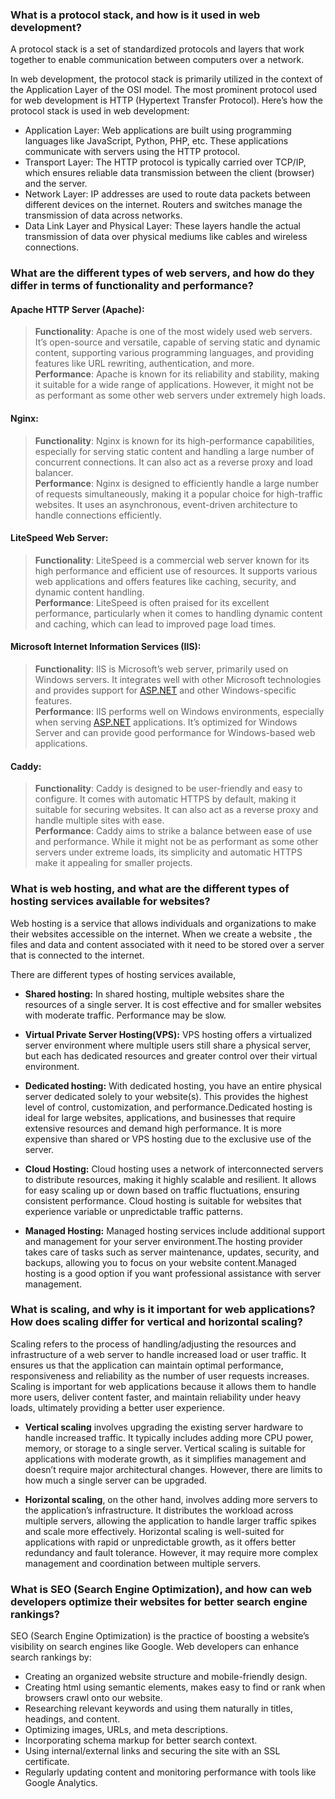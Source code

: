 <h3 class="code-line" data-line-start=0 data-line-end=1 ><a id="What_is_a_protocol_stack_and_how_is_it_used_in_web_development_0"></a>What is a protocol stack, and how is it used in web development?</h3>
<p class="has-line-data" data-line-start="1" data-line-end="2">A protocol stack is a set of standardized protocols and layers that work together to enable communication between computers over a network.</p>
<p class="has-line-data" data-line-start="3" data-line-end="4">In web development, the protocol stack is primarily utilized in the context of the Application Layer of the OSI model. The most prominent protocol used for web development is HTTP (Hypertext Transfer Protocol). Here’s how the protocol stack is used in web development:</p>
<ul>
<li class="has-line-data" data-line-start="4" data-line-end="5">Application Layer: Web applications are built using programming languages like JavaScript, Python, PHP, etc. These applications communicate with servers using the HTTP protocol.</li>
<li class="has-line-data" data-line-start="5" data-line-end="6">Transport Layer: The HTTP protocol is typically carried over TCP/IP, which ensures reliable data transmission between the client (browser) and the server.</li>
<li class="has-line-data" data-line-start="6" data-line-end="7">Network Layer: IP addresses are used to route data packets between different devices on the internet. Routers and switches manage the transmission of data across networks.</li>
<li class="has-line-data" data-line-start="7" data-line-end="9">Data Link Layer and Physical Layer: These layers handle the actual transmission of data over physical mediums like cables and wireless connections.</li>
</ul>
<h3 class="code-line" data-line-start=9 data-line-end=10 ><a id="What_are_the_different_types_of_web_servers_and_how_do_they_differ_in_terms_of_functionality_and_performance_9"></a>What are the different types of web servers, and how do they differ in terms of functionality and performance?</h3>
<h4 class="code-line" data-line-start=12 data-line-end=13 ><a id="Apache_HTTP_Server_Apache_12"></a>Apache HTTP Server (Apache):</h4>
<blockquote>
<p class="has-line-data" data-line-start="13" data-line-end="15"><strong>Functionality</strong>: Apache is one of the most widely used web servers. It’s open-source and versatile, capable of serving static and dynamic content, supporting various programming languages, and providing features like URL rewriting, authentication, and more.<br>
<strong>Performance</strong>: Apache is known for its reliability and stability, making it suitable for a wide range of applications. However, it might not be as performant as some other web servers under extremely high loads.</p>
</blockquote>
<h4 class="code-line" data-line-start=16 data-line-end=17 ><a id="Nginx_16"></a>Nginx:</h4>
<blockquote>
<p class="has-line-data" data-line-start="17" data-line-end="19"><strong>Functionality</strong>: Nginx is known for its high-performance capabilities, especially for serving static content and handling a large number of concurrent connections. It can also act as a reverse proxy and load balancer.<br>
<strong>Performance</strong>: Nginx is designed to efficiently handle a large number of requests simultaneously, making it a popular choice for high-traffic websites. It uses an asynchronous, event-driven architecture to handle connections efficiently.</p>
</blockquote>
<h4 class="code-line" data-line-start=20 data-line-end=21 ><a id="LiteSpeed_Web_Server_20"></a>LiteSpeed Web Server:</h4>
<blockquote>
<p class="has-line-data" data-line-start="21" data-line-end="23"><strong>Functionality</strong>: LiteSpeed is a commercial web server known for its high performance and efficient use of resources. It supports various web applications and offers features like caching, security, and dynamic content handling.<br>
<strong>Performance</strong>: LiteSpeed is often praised for its excellent performance, particularly when it comes to handling dynamic content and caching, which can lead to improved page load times.</p>
</blockquote>
<h4 class="code-line" data-line-start=24 data-line-end=25 ><a id="Microsoft_Internet_Information_Services_IIS_24"></a>Microsoft Internet Information Services (IIS):</h4>
<blockquote>
<p class="has-line-data" data-line-start="25" data-line-end="27"><strong>Functionality</strong>: IIS is Microsoft’s web server, primarily used on Windows servers. It integrates well with other Microsoft technologies and provides support for <a href="http://ASP.NET">ASP.NET</a> and other Windows-specific features.<br>
<strong>Performance</strong>: IIS performs well on Windows environments, especially when serving <a href="http://ASP.NET">ASP.NET</a> applications. It’s optimized for Windows Server and can provide good performance for Windows-based web applications.</p>
</blockquote>
<h4 class="code-line" data-line-start=28 data-line-end=29 ><a id="Caddy_28"></a>Caddy:</h4>
<blockquote>
<p class="has-line-data" data-line-start="29" data-line-end="31"><strong>Functionality</strong>: Caddy is designed to be user-friendly and easy to configure. It comes with automatic HTTPS by default, making it suitable for securing websites. It can also act as a reverse proxy and handle multiple sites with ease.<br>
<strong>Performance</strong>: Caddy aims to strike a balance between ease of use and performance. While it might not be as performant as some other servers under extreme loads, its simplicity and automatic HTTPS make it appealing for smaller projects.</p>
</blockquote>
<h3 class="code-line" data-line-start=32 data-line-end=33 ><a id="What_is_web_hosting_and_what_are_the_different_types_of_hosting_services_available_for_websites_32"></a>What is web hosting, and what are the different types of hosting services available for websites?</h3>
<p class="has-line-data" data-line-start="34" data-line-end="35">Web hosting is a service that allows individuals and organizations to make their websites accessible on the internet. When we create a website , the files and data and content associated with it need to be stored over a server that is connected to the internet.</p>
<p class="has-line-data" data-line-start="36" data-line-end="37">There are different types of hosting services available,</p>
<ul>
<li class="has-line-data" data-line-start="37" data-line-end="39">
<p class="has-line-data" data-line-start="37" data-line-end="38"><strong>Shared hosting:</strong> In shared hosting, multiple websites share the resources of a single server. It is cost effective and for smaller websites with moderate traffic. Performance may be slow.</p>
</li>
<li class="has-line-data" data-line-start="39" data-line-end="41">
<p class="has-line-data" data-line-start="39" data-line-end="40"><strong>Virtual Private Server Hosting(VPS):</strong> VPS hosting offers a virtualized server environment where multiple users still share a physical server, but each has dedicated resources and greater control over their virtual environment.</p>
</li>
<li class="has-line-data" data-line-start="41" data-line-end="43">
<p class="has-line-data" data-line-start="41" data-line-end="42"><strong>Dedicated hosting:</strong> With dedicated hosting, you have an entire physical server dedicated solely to your website(s). This provides the highest level of control, customization, and performance.Dedicated hosting is ideal for large websites, applications, and businesses that require extensive resources and demand high performance. It is more expensive than shared or VPS hosting due to the exclusive use of the server.</p>
</li>
<li class="has-line-data" data-line-start="43" data-line-end="45">
<p class="has-line-data" data-line-start="43" data-line-end="44"><strong>Cloud Hosting:</strong> Cloud hosting uses a network of interconnected servers to distribute resources, making it highly scalable and resilient. It allows for easy scaling up or down based on traffic fluctuations, ensuring consistent performance. Cloud hosting is suitable for websites that experience variable or unpredictable traffic patterns.</p>
</li>
<li class="has-line-data" data-line-start="45" data-line-end="47">
<p class="has-line-data" data-line-start="45" data-line-end="46"><strong>Managed Hosting:</strong> Managed hosting services include additional support and management for your server environment.The hosting provider takes care of tasks such as server maintenance, updates, security, and backups, allowing you to focus on your website content.Managed hosting is a good option if you want professional assistance with server management.</p>
</li>
</ul>
<h3 class="code-line" data-line-start=47 data-line-end=48 ><a id="What_is_scaling_and_why_is_it_important_for_web_applications_How_does_scaling_differ_for_vertical_and_horizontal_scaling_47"></a>What is scaling, and why is it important for web applications? How does scaling differ for vertical and horizontal scaling?</h3>
<p class="has-line-data" data-line-start="49" data-line-end="50">Scaling refers to the process of handling/adjusting the resources and infrastructure of a web server to handle increased load or user traffic. It ensures us that the application can maintain optimal performance, responsiveness and reliability as the number of user requests increases. Scaling is important for web applications because it allows them to handle more users, deliver content faster, and maintain reliability under heavy loads, ultimately providing a better user experience.</p>
<ul>
<li class="has-line-data" data-line-start="50" data-line-end="52">
<p class="has-line-data" data-line-start="50" data-line-end="51"><strong>Vertical scaling</strong> involves upgrading the existing server hardware to handle increased traffic. It typically includes adding more CPU power, memory, or storage to a single server. Vertical scaling is suitable for applications with moderate growth, as it simplifies management and doesn’t require major architectural changes. However, there are limits to how much a single server can be upgraded.</p>
</li>
<li class="has-line-data" data-line-start="52" data-line-end="53">
<p class="has-line-data" data-line-start="52" data-line-end="53"><strong>Horizontal scaling</strong>, on the other hand, involves adding more servers to the application’s infrastructure. It distributes the workload across multiple servers, allowing the application to handle larger traffic spikes and scale more effectively. Horizontal scaling is well-suited for applications with rapid or unpredictable growth, as it offers better redundancy and fault tolerance. However, it may require more complex management and coordination between multiple servers.</p>
</li>
</ul>
<h3 class="code-line" data-line-start=53 data-line-end=54 ><a id="What_is_SEO_Search_Engine_Optimization_and_how_can_web_developers_optimize_their_websites_for_better_search_engine_rankings_53"></a>What is SEO (Search Engine Optimization), and how can web developers optimize their websites for better search engine rankings?</h3>
<p class="has-line-data" data-line-start="55" data-line-end="56">SEO (Search Engine Optimization) is the practice of boosting a website’s visibility on search engines like Google. Web developers can enhance search rankings by:</p>
<ul>
<li class="has-line-data" data-line-start="56" data-line-end="57">Creating an organized website structure and mobile-friendly design.</li>
<li class="has-line-data" data-line-start="57" data-line-end="58">Creating html using semantic elements, makes easy to find or rank when browsers crawl onto our website.</li>
<li class="has-line-data" data-line-start="58" data-line-end="59">Researching relevant keywords and using them naturally in titles, headings, and content.</li>
<li class="has-line-data" data-line-start="59" data-line-end="60">Optimizing images, URLs, and meta descriptions.</li>
<li class="has-line-data" data-line-start="60" data-line-end="61">Incorporating schema markup for better search context.</li>
<li class="has-line-data" data-line-start="61" data-line-end="62">Using internal/external links and securing the site with an SSL certificate.</li>
<li class="has-line-data" data-line-start="62" data-line-end="64">Regularly updating content and monitoring performance with tools like Google Analytics.</li>
</ul>
